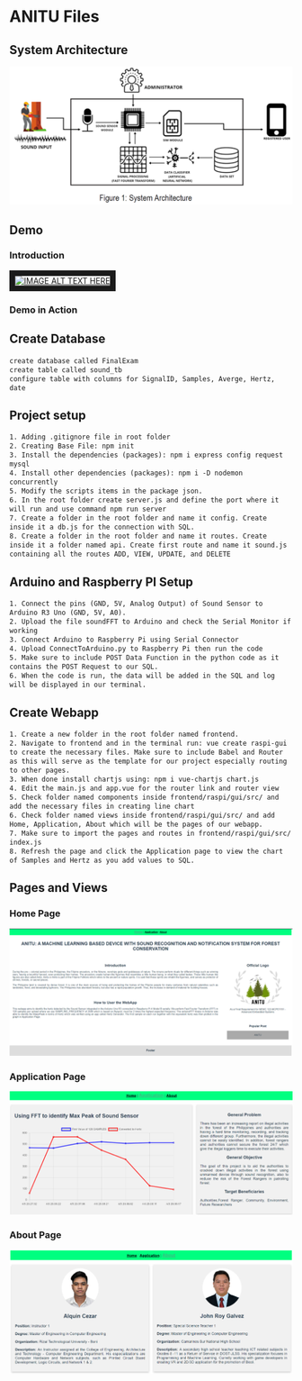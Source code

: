 # ANITU Files

## System Architecture
![alt text](https://github.com/jroygalvez17/ANITU/blob/master/Screenshots/System%20Architecture.png "System Architecture")

## Demo
### Introduction
<a href="http://www.youtube.com/watch?feature=player_embedded&v=2Y7Ce4jzWuY
" target="_blank"><img src="http://img.youtube.com/vi/YOUTUBE_VIDEO_ID_HERE/0.jpg" 
alt="IMAGE ALT TEXT HERE" width="240" height="180" border="10" /></a>

### Demo in Action
## Create Database
```
create database called FinalExam
create table called sound_tb
configure table with columns for SignalID, Samples, Averge, Hertz, date
```
## Project setup
```
1. Adding .gitignore file in root folder
2. Creating Base File: npm init
3. Install the dependencies (packages): npm i express config request mysql
4. Install other dependencies (packages): npm i -D nodemon concurrently
5. Modify the scripts items in the package json.
6. In the root folder create server.js and define the port where it will run and use command npm run server
7. Create a folder in the root folder and name it config. Create inside it a db.js for the connection with SQL.
8. Create a folder in the root folder and name it routes. Create inside it a folder named api. Create first route and name it sound.js containing all the routes ADD, VIEW, UPDATE, and DELETE
```

## Arduino and Raspberry PI Setup
```
1. Connect the pins (GND, 5V, Analog Output) of Sound Sensor to Arduino R3 Uno (GND, 5V, A0).
2. Upload the file soundFFT to Arduino and check the Serial Monitor if working
3. Connect Arduino to Raspberry Pi using Serial Connector
4. Upload ConnectToArduino.py to Raspberry Pi then run the code
5. Make sure to include POST Data Function in the python code as it contains the POST Request to our SQL.
6. When the code is run, the data will be added in the SQL and log will be displayed in our terminal.
```

## Create Webapp
```
1. Create a new folder in the root folder named frontend.
2. Navigate to frontend and in the terminal run: vue create raspi-gui to create the necessary files. Make sure to include Babel and Router as this will serve as the template for our project especially routing to other pages.
3. When done install chartjs using: npm i vue-chartjs chart.js
4. Edit the main.js and app.vue for the router link and router view
5. Check folder named components inside frontend/raspi/gui/src/ and add the necessary files in creating line chart
6. Check folder named views inside frontend/raspi/gui/src/ and add Home, Application, About which will be the pages of our webapp.
7. Make sure to import the pages and routes in frontend/raspi/gui/src/ index.js
8. Refresh the page and click the Application page to view the chart of Samples and Hertz as you add values to SQL.
```

## Pages and Views

### Home Page
![alt text](https://github.com/jroygalvez17/ANITU/blob/master/Screenshots/Home%20Page.png "Home Page")

### Application Page
![alt text](https://github.com/jroygalvez17/ANITU/blob/master/Screenshots/Application%20Page.png "Application Page")

### About Page
![alt text](https://github.com/jroygalvez17/ANITU/blob/master/Screenshots/About%20Page.png "About Page")



